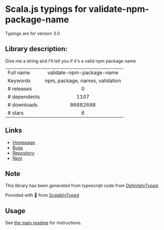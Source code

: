 
# Scala.js typings for validate-npm-package-name

Typings are for version 3.0

## Library description:
Give me a string and I'll tell you if it's a valid npm package name

|                    |                 |
| ------------------ | :-------------: |
| Full name          | validate-npm-package-name |
| Keywords           | npm, package, names, validation |
| # releases         | 0 |
| # dependents       | 1107 |
| # downloads        | 86682698 |
| # stars            | 6 |

## Links
- [Homepage](https://github.com/npm/validate-npm-package-name)
- [Bugs](https://github.com/npm/validate-npm-package-name/issues)
- [Repository](https://github.com/npm/validate-npm-package-name)
- [Npm](https://www.npmjs.com/package/validate-npm-package-name)
    


## Note
This library has been generated from typescript code from [DefinitelyTyped](https://definitelytyped.org).

Provided with :purple_heart: from [ScalablyTyped](https://github.com/oyvindberg/ScalablyTyped)

## Usage
See [the main readme](../../readme.md) for instructions.


